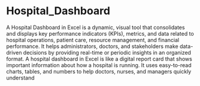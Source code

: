 # Hospital_Dashboard
A Hospital Dashboard in Excel is a dynamic, visual tool that consolidates and displays key performance indicators (KPIs), metrics, and data related to hospital operations, patient care, resource management, and financial performance. It helps administrators, doctors, and stakeholders make data-driven decisions by providing real-time or periodic insights in an organized format. 
A hospital dashboard in Excel is like a digital report card that shows important information about how a hospital is running. It uses easy-to-read charts, tables, and numbers to help doctors, nurses, and managers quickly understand
